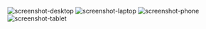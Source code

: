 ![screenshot-desktop](https://user-images.githubusercontent.com/28908397/60346316-92ad1580-99c3-11e9-9c75-cb3f44a2e2e8.png)
![screenshot-laptop](https://user-images.githubusercontent.com/28908397/60346318-92ad1580-99c3-11e9-8482-bf4e1aa04b80.png)
![screenshot-phone](https://user-images.githubusercontent.com/28908397/60346319-92ad1580-99c3-11e9-9c34-fba9ce9c9a8e.png)
![screenshot-tablet](https://user-images.githubusercontent.com/28908397/60346320-9345ac00-99c3-11e9-89c6-d138c483c8bf.png)
